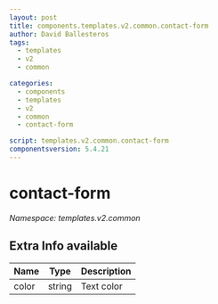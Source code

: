 ```yaml
---
layout: post
title: components.templates.v2.common.contact-form
author: David Ballesteros
tags:
  - templates
  - v2
  - common

categories:
  - components
  - templates
  - v2
  - common
  - contact-form

script: templates.v2.common.contact-form
componentsversion: 5.4.21
---
```

# contact-form

*Namespace: templates.v2.common*

## Extra Info available

| Name | Type | Description |
| --- | --- | --- |
| color | string | Text color |